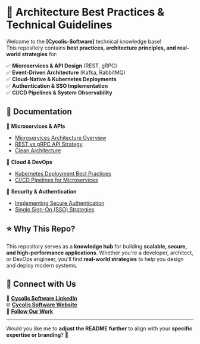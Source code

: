 # 🚀 Architecture Best Practices & Technical Guidelines  

Welcome to the **[Cycolis-Software]** technical knowledge base!  
This repository contains **best practices, architecture principles, and real-world strategies** for:  

✅ **Microservices & API Design** (REST, gRPC)  
✅ **Event-Driven Architecture** (Kafka, RabbitMQ)  
✅ **Cloud-Native & Kubernetes Deployments**  
✅ **Authentication & SSO Implementation**  
✅ **CI/CD Pipelines & System Observability**  

## 📂 Documentation  

📌 **Microservices & APIs**  
- [Microservices Architecture Overview](docs/microservices-overview.md)  
- [REST vs gRPC API Strategy](docs/rest-vs-grpc.md)
- [Clean Architecture](docs/clean-architecture.md)

📌 **Cloud & DevOps**  
- [Kubernetes Deployment Best Practices](docs/kubernetes-best-practices.md)  
- [CI/CD Pipelines for Microservices](docs/ci-cd-best-practices.md)  

📌 **Security & Authentication**  
- [Implementing Secure Authentication](docs/authentication.md)  
- [Single Sign-On (SSO) Strategies](docs/sso-strategy.md)  

## ⭐ Why This Repo?
This repository serves as a **knowledge hub** for building **scalable, secure, and high-performance applications**. Whether you're a developer, architect, or DevOps engineer, you'll find **real-world strategies** to help you design and deploy modern systems.  

## 🔗 Connect with Us  
💼 **[Cycolis Software LinkedIn](https://www.linkedin.com/company/cycolis-software)**  
🌐 **[Cycolis Software Website](https://cycolis-software.ro/home)**  
🚀 **[Follow Our Work](https://github.com/Cycolis-Software)**  

---

Would you like me to **adjust the README further** to align with your **specific expertise or branding**? 🚀
